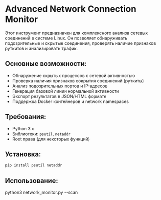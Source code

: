 # Advanced Network Connection Monitor

Этот инструмент предназначен для комплексного анализа сетевых соединений в системе Linux. Он позволяет обнаруживать подозрительные и скрытые соединения, проверять наличие признаков руткитов и анализировать трафик.

## Основные возможности:
- Обнаружение скрытых процессов с сетевой активностью  
- Проверка наличия признаков сокрытия соединений (руткиты)  
- Анализ подозрительных портов и IP-адресов  
- Генерация базовой линии нормальной активности  
- Экспорт результатов в JSON/HTML формате  
- Поддержка Docker контейнеров и network namespaces  

## Требования:
- Python 3.x  
- Библиотеки: `psutil`, `netaddr`  
- Root права (для некоторых функций)

## Установка:
```bash
pip install psutil netaddr
```

## Использование:
python3 network_monitor.py --scan
